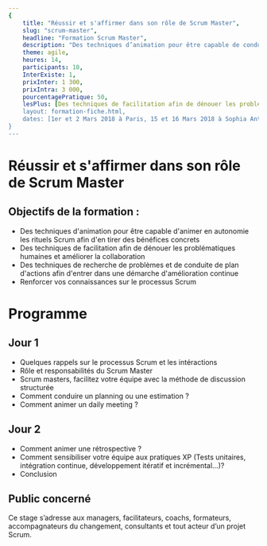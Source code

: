 ```yaml
---
{
	title: "Réussir et s'affirmer dans son rôle de Scrum Master", 
	slug: "scrum-master", 
	headline: "Formation Scrum Master",
	description: "Des techniques d’animation pour être capable de conduire en autonomie les rituels Scrum afin d’en tirer des bénéfices concrets. ", 
	theme: agile,
	heures: 14,
	participants: 10,
	InterExiste: 1,
	prixInter: 1 300,
	prixIntra: 3 000,
	pourcentagePratique: 50,
	lesPlus: [Des techniques de facilitation afin de dénouer les problématiques humaines et améliorer la collaboration, Des techniques de recherche de problèmes et de conduite de plan d'actions afin d'entrer dans une démarche d'amélioration continue, Renforcer vos connaissances sur le processus Scrum],
	layout: formation-fiche.html, 
	dates: [1er et 2 Mars 2018 à Paris, 15 et 16 Mars 2018 à Sophia Antipolis, 19 et 20 Mars 2018 à Lyon]
}
---
```

# Réussir et s'affirmer dans son rôle de Scrum Master

## Objectifs de la formation : ##
* Des techniques d'animation pour être capable d'animer en autonomie les rituels Scrum afin d'en tirer des bénéfices concrets
* Des techniques de facilitation afin de dénouer les problématiques humaines et améliorer la collaboration
* Des techniques de recherche de problèmes et de conduite de plan d'actions afin d'entrer dans une démarche d'amélioration continue
* Renforcer vos connaissances sur le processus Scrum

# Programme #

## Jour 1 ##

* Quelques rappels sur le processus Scrum et les intéractions
* Rôle et responsabilités du Scrum Master
* Scrum masters, facilitez votre équipe avec la méthode de discussion structurée
* Comment conduire un planning ou une estimation ?
* Comment animer un daily meeting ?

## Jour 2 ##

* Comment animer une rétrospective ?
* Comment sensibiliser votre équipe aux pratiques XP (Tests unitaires, intégration continue, développement itératif et incrémental...)?
* Conclusion

## Public concerné ##
Ce stage s’adresse aux managers, facilitateurs, coachs, formateurs, accompagnateurs du changement, consultants et tout acteur d’un projet Scrum.
